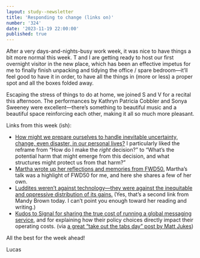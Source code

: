 ```yaml
---
layout: study--newsletter
title: 'Responding to change (links on)'
number: '324'
date: '2023-11-19 22:00:00'
published: true
---
```


After a very days-and-nights-busy work week, it was nice to have things a bit more normal this week. T and I are getting ready to host our first overnight visitor in the new place, which has been an effective impetus for me to finally finish unpacking and tidying the office / spare bedroom—it’ll feel good to have it in order, to have all the things in (more or less) a proper spot and all the boxes folded away.

Escaping the stress of things to do at home, we joined S and V for a recital this afternoon. The performances by Kathryn Patricia Cobbler and Sonya Sweeney were excellent—there’s something to beautiful music and a beautiful space reinforcing each other, making it all so much more pleasant.

Links from this week (ish):

- [How might we prepare ourselves to handle inevitable uncertainty, change, even disaster, in our personal lives?](https://everythingchanges.us/blog/look-to-the-ground/) I particularly liked the reframe from “How do I make the *right* decision?” to “What’s the potential harm that might emerge from this decision, and what structures might protect us from that harm?”
- [Martha wrote up her reflections and memories from FWD50.](https://medium.com/@mlhedwards/my-fwd50-reflections-and-takeaways-b631d5f9deb1) Martha’s talk was a highlight of FWD50 for me, and here she shares a few of her own.
- [Luddites weren’t against technology—they were against the inequitable and oppressive distribution of its gains.](https://aworkinglibrary.com/writing/real-ones) (Yes, that’s a second link from Mandy Brown today. I can’t point you enough toward her reading and writing.)
- [Kudos to Signal for sharing the true cost of running a global messaging service](https://signal.org/blog/signal-is-expensive/), and for explaining how their policy choices directly impact their operating costs. (via [a great “take out the tabs day” post by Matt Jukes](https://digitalbydefault.com/2023/11/19/take-out-the-tabs-day/))

All the best for the week ahead!

Lucas